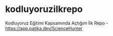 # kodluyoruzilkrepo
Kodluyoruz Eğitimi Kapsamında Açtığım İlk Repo - https://app.patika.dev/ScienceHunter
